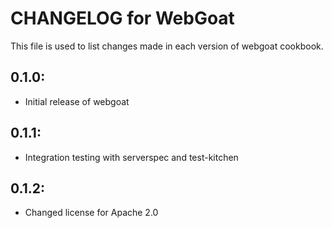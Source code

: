 # CHANGELOG for WebGoat

This file is used to list changes made in each version of webgoat cookbook.

## 0.1.0:

* Initial release of webgoat

## 0.1.1:

* Integration testing with serverspec and test-kitchen

## 0.1.2:

* Changed license for Apache 2.0

